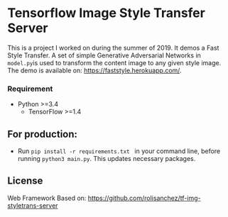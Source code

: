 # Tensorflow Image Style Transfer Server

This is a project I worked on during the summer of 2019. It demos a Fast Style Transfer. A set of simple Generative Adversarial Networks in ```model.py```is used to transform the content image to any given style image. The demo is available on: https://faststyle.herokuapp.com/.

### Requirement ###

- Python >=3.4
  - TensorFlow >=1.4
  
## For production:
- Run ```pip install -r requirements.txt ``` in your command line, before running ```python3 main.py```. This updates necessary packages.

## License
  Web Framework Based on: https://github.com/rolisanchez/tf-img-styletrans-server
